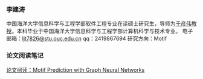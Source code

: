 ### 李建涛
中国海洋大学信息科学与工程学部软件工程专业在读硕士研究生，导师为[于彦伟教授](https://baike.baidu.com/item/%E4%BA%8E%E5%BD%A6%E4%BC%9F?fromModule=lemma_search-box)。本科毕业于中国海洋大学信息科学与工程学部计算机科学与技术专业。
电子邮箱：ljt7826@stu.ouc.edu.cn
qq：2419867694
研究方向：Motif

### 论文阅读笔记
[论文阅读：Motif Prediction with Graph Neural Networks](blog/MotifPforGNN)
